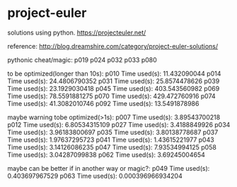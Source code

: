 # project-euler
solutions using python.
https://projecteuler.net/

reference:
http://blog.dreamshire.com/category/project-euler-solutions/

pythonic cheat/magic:
p019
p024
p032
p033
p080


to be optimized(longer than 10s):
p010
Time used(s): 11.432090044
p014
Time used(s): 24.4806790352
p031
Time used(s): 25.8574478626
p039
Time used(s): 23.1929030418
p045
Time used(s): 403.543560982
p069
Time used(s): 78.5591881275
p070
Time used(s): 429.472760916
p074
Time used(s): 41.3082010746
p092
Time used(s): 13.5491878986


maybe warning tobe optimized(>1s):
p007
Time used(s): 3.89543700218
p012
Time used(s): 6.80534315109
p027
Time used(s): 3.4188849926
p034
Time used(s): 3.96183800697
p035
Time used(s): 3.80138778687
p037
Time used(s): 1.97637295723
p041
Time used(s): 1.43615221977
p043
Time used(s): 3.14126086235
p047
Time used(s): 7.93534994125
p058
Time used(s): 3.04287099838
p062
Time used(s): 3.69245004654


maybe can be better if in another way or magic?:
p049
Time used(s): 0.403697967529
p063
Time used(s): 0.000396966934204